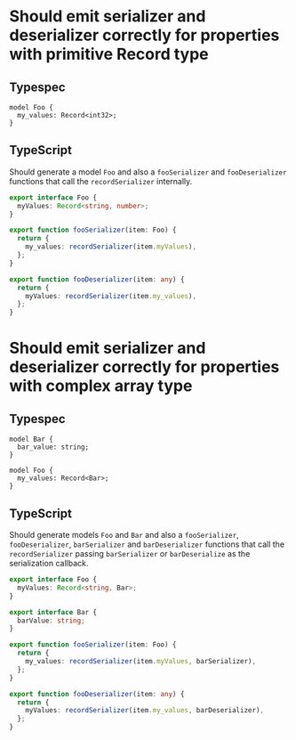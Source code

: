 # Should emit serializer and deserializer correctly for properties with primitive Record type

## Typespec

```tsp
model Foo {
  my_values: Record<int32>;
}
```

## TypeScript

Should generate a model `Foo` and also a `fooSerializer` and `fooDeserializer` functions that call the `recordSerializer` internally.

```ts src/models/models.ts interface Foo
export interface Foo {
  myValues: Record<string, number>;
}
```

```ts src/models/serializers.ts function fooSerializer
export function fooSerializer(item: Foo) {
  return {
    my_values: recordSerializer(item.myValues),
  };
}
```

```ts src/models/serializers.ts function fooDeserializer
export function fooDeserializer(item: any) {
  return {
    myValues: recordSerializer(item.my_values),
  };
}
```

# Should emit serializer and deserializer correctly for properties with complex array type

## Typespec

```tsp
model Bar {
  bar_value: string;
}

model Foo {
  my_values: Record<Bar>;
}
```

## TypeScript

Should generate models `Foo` and `Bar` and also a `fooSerializer`, `fooDeserializer`, `barSerializer` and `barDeserializer` functions that call the `recordSerializer` passing `barSerializer` or `barDeserialize` as the serialization callback.

```ts src/models/models.ts interface Foo
export interface Foo {
  myValues: Record<string, Bar>;
}
```

```ts src/models/models.ts interface Bar
export interface Bar {
  barValue: string;
}
```

```ts src/models/serializers.ts function fooSerializer
export function fooSerializer(item: Foo) {
  return {
    my_values: recordSerializer(item.myValues, barSerializer),
  };
}
```

```ts src/models/serializers.ts function fooDeserializer
export function fooDeserializer(item: any) {
  return {
    myValues: recordSerializer(item.my_values, barDeserializer),
  };
}
```
